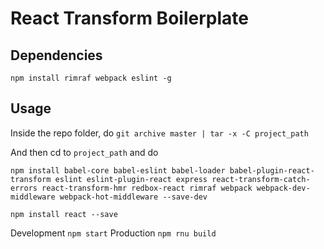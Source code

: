 # React Transform Boilerplate

## Dependencies

`npm install rimraf webpack eslint -g`

## Usage

Inside the repo folder, do `git archive master | tar -x -C project_path`

And then cd to `project_path` and do

`npm install babel-core babel-eslint babel-loader babel-plugin-react-transform eslint eslint-plugin-react express react-transform-catch-errors react-transform-hmr redbox-react rimraf webpack webpack-dev-middleware webpack-hot-middleware --save-dev`

`npm install react --save`

Development `npm start`
Production `npm rnu build`
